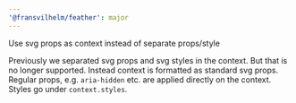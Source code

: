 ```yaml
---
'@fransvilhelm/feather': major
---
```


Use svg props as context instead of separate props/style

Previously we separated svg props and svg styles in the context. But that is no
longer supported. Instead context is formatted as standard svg props. Regular
props, e.g. `aria-hidden` etc. are applied directly on the context. Styles go
under `context.styles`.
